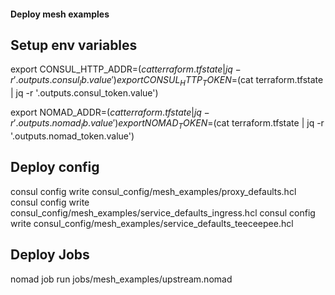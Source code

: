 #### Deploy mesh examples

## Setup env variables
export CONSUL_HTTP_ADDR=$(cat terraform.tfstate | jq -r '.outputs.consul_lb.value')
export CONSUL_HTTP_TOKEN=$(cat terraform.tfstate | jq -r '.outputs.consul_token.value')

export NOMAD_ADDR=$(cat terraform.tfstate | jq -r '.outputs.nomad_lb.value')
export NOMAD_TOKEN=$(cat terraform.tfstate | jq -r '.outputs.nomad_token.value')

## Deploy config

consul config write consul_config/mesh_examples/proxy_defaults.hcl
consul config write consul_config/mesh_examples/service_defaults_ingress.hcl
consul config write consul_config/mesh_examples/service_defaults_teeceepee.hcl

## Deploy Jobs

nomad job run jobs/mesh_examples/upstream.nomad
